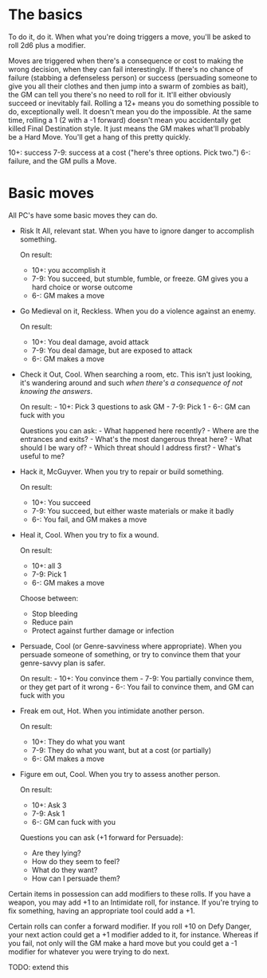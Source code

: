 # The basics

To do it, do it. When what you're doing triggers a move, you'll be asked to
roll 2d6 plus a modifier. 

Moves are triggered when there's a consequence or cost to making the wrong
decision, when they can fail interestingly. If there's no chance of failure
(stabbing a defenseless person) or success (persuading someone to give you all
their clothes and then jump into a swarm of zombies as bait), the GM can tell
you there's no need to roll for it. It'll either obviously succeed or inevitably
fail. Rolling a 12+ means you do something possible to do, exceptionally well.
It doesn't mean you do the impossible. At the same time, rolling a 1 (2 with a
-1 forward) doesn't mean you accidentally get killed Final Destination style. It
just means the GM makes what'll probably be a Hard Move. You'll get a hang of
this pretty quickly.


10+: success
7-9: success at a cost ("here's three options. Pick two.")
6-: failure, and the GM pulls a Move.

# Basic moves

All PC's have some basic moves they can do.

- Risk It All, relevant stat. When you have to ignore danger to accomplish
  something. 

  On result:
    - 10+: you accomplish it
    - 7-9: You succeed, but stumble, fumble, or freeze. GM gives you a hard
      choice or worse outcome
    - 6-: GM makes a move

- Go Medieval on it, Reckless. When you do a violence against an enemy.

   On result:
     - 10+: You deal damage, avoid attack
     - 7-9: You deal damage, but are exposed to attack
     - 6-: GM makes a move
     
- Check it Out, Cool. When searching a room, etc. This isn't just
  looking, it's wandering around and such *when there's a consequence of not
  knowing the answers*.

   On result:
      - 10+: Pick 3 questions to ask GM
      - 7-9: Pick 1
      - 6-: GM can fuck with you

   Questions you can ask:
      - What happened here recently?
      - Where are the entrances and exits?
      - What's the most dangerous threat here?
      - What should I be wary of?
      - Which threat should I address first?
      - What's useful to me?

- Hack it, McGuyver. When you try to repair or build something.

    On result:
    - 10+: You succeed
    - 7-9: You succeed, but either waste materials or make it badly
    - 6-: You fail, and GM makes a move
    
- Heal it, Cool. When you try to fix a wound.
   
   On result:
    - 10+: all 3
    - 7-9: Pick 1
    - 6-: GM makes a move

   Choose between:
    - Stop bleeding
    - Reduce pain
    - Protect against further damage or infection

- Persuade, Cool (or Genre-savviness where appropriate). When you persuade
  someone of something, or try to convince them that your genre-savvy plan is
  safer.

   On result:
      - 10+: You convince them
      - 7-9: You partially convince them, or they get part of it wrong
      - 6-: You fail to convince them, and GM can fuck with you

- Freak em out, Hot. When you intimidate another person.

   On result:
     - 10+: They do what you want
     - 7-9: They do what you want, but at a cost (or partially)
     - 6-: GM makes a move
     
- Figure em out, Cool. When you try to assess another person.

   On result:
     - 10+: Ask 3
     - 7-9: Ask 1
     - 6-: GM can fuck with you

   Questions you can ask (+1 forward for Persuade):
     - Are they lying?
     - How do they seem to feel?
     - What do they want?
     - How can I persuade them? 

Certain items in possession can add modifiers to these rolls. If you have a
weapon, you may add +1 to an Intimidate roll, for instance. If you're trying to
fix something, having an appropriate tool could add a +1. 

Certain rolls can confer a forward modifier. If you roll +10 on Defy Danger,
your next action could get a +1 modifier added to it, for instance. Whereas if
you fail, not only will the GM make a hard move but you could get a -1 modifier
for whatever you were trying to do next.

TODO: extend this
